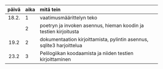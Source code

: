 | päivä | aika | mitä tein |
| :----:|:-----| :-----|
| 18.2. | 1    | vaatimusmäärittelyn teko |
|       | 2    | poetryn ja invoken asennus, hieman koodin ja testien kirjoitusta |
| 19.2  | 2    | dokumentaation kirjoittamista, pylintin asennus, sqlite3 harjoittelua |
| 23.2  | 3    | Pelilogiikan koodaamista ja niiden testien kirjoittaminen |
